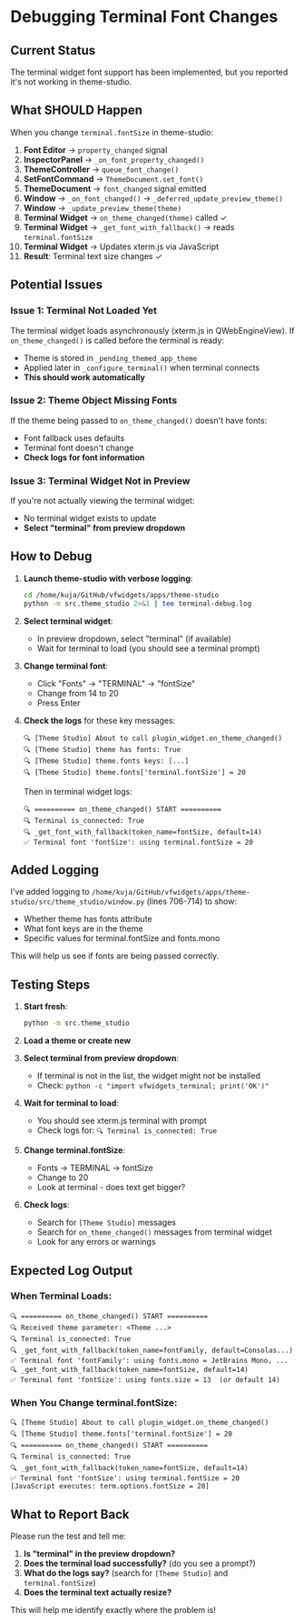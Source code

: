 # Debugging Terminal Font Changes

## Current Status

The terminal widget font support has been implemented, but you reported it's not working in theme-studio.

## What SHOULD Happen

When you change `terminal.fontSize` in theme-studio:

1. **Font Editor** → `property_changed` signal
2. **InspectorPanel** → `_on_font_property_changed()`
3. **ThemeController** → `queue_font_change()`
4. **SetFontCommand** → `ThemeDocument.set_font()`
5. **ThemeDocument** → `font_changed` signal emitted
6. **Window** → `_on_font_changed()` → `_deferred_update_preview_theme()`
7. **Window** → `_update_preview_theme(theme)`
8. **Terminal Widget** → `on_theme_changed(theme)` called ✓
9. **Terminal Widget** → `_get_font_with_fallback()` → reads `terminal.fontSize`
10. **Terminal Widget** → Updates xterm.js via JavaScript
11. **Result**: Terminal text size changes ✓

## Potential Issues

### Issue 1: Terminal Not Loaded Yet
The terminal widget loads asynchronously (xterm.js in QWebEngineView). If `on_theme_changed()` is called before the terminal is ready:
- Theme is stored in `_pending_themed_app_theme`
- Applied later in `_configure_terminal()` when terminal connects
- **This should work automatically**

### Issue 2: Theme Object Missing Fonts
If the theme being passed to `on_theme_changed()` doesn't have fonts:
- Font fallback uses defaults
- Terminal font doesn't change
- **Check logs for font information**

### Issue 3: Terminal Widget Not in Preview
If you're not actually viewing the terminal widget:
- No terminal widget exists to update
- **Select "terminal" from preview dropdown**

## How to Debug

1. **Launch theme-studio with verbose logging**:
   ```bash
   cd /home/kuja/GitHub/vfwidgets/apps/theme-studio
   python -m src.theme_studio 2>&1 | tee terminal-debug.log
   ```

2. **Select terminal widget**:
   - In preview dropdown, select "terminal" (if available)
   - Wait for terminal to load (you should see a terminal prompt)

3. **Change terminal font**:
   - Click "Fonts" → "TERMINAL" → "fontSize"
   - Change from 14 to 20
   - Press Enter

4. **Check the logs** for these key messages:
   ```
   🔍 [Theme Studio] About to call plugin_widget.on_theme_changed()
   🔍 [Theme Studio] theme has fonts: True
   🔍 [Theme Studio] theme.fonts keys: [...]
   🔍 [Theme Studio] theme.fonts['terminal.fontSize'] = 20
   ```

   Then in terminal widget logs:
   ```
   🔍 ========== on_theme_changed() START ==========
   🔍 Terminal is_connected: True
   🔍 _get_font_with_fallback(token_name=fontSize, default=14)
   ✅ Terminal font 'fontSize': using terminal.fontSize = 20
   ```

## Added Logging

I've added logging to `/home/kuja/GitHub/vfwidgets/apps/theme-studio/src/theme_studio/window.py` (lines 706-714) to show:
- Whether theme has fonts attribute
- What font keys are in the theme
- Specific values for terminal.fontSize and fonts.mono

This will help us see if fonts are being passed correctly.

## Testing Steps

1. **Start fresh**:
   ```bash
   python -m src.theme_studio
   ```

2. **Load a theme or create new**

3. **Select terminal from preview dropdown**:
   - If terminal is not in the list, the widget might not be installed
   - Check: `python -c "import vfwidgets_terminal; print('OK')"`

4. **Wait for terminal to load**:
   - You should see xterm.js terminal with prompt
   - Check logs for: `🔍 Terminal is_connected: True`

5. **Change terminal.fontSize**:
   - Fonts → TERMINAL → fontSize
   - Change to 20
   - Look at terminal - does text get bigger?

6. **Check logs**:
   - Search for `[Theme Studio]` messages
   - Search for `on_theme_changed()` messages from terminal widget
   - Look for any errors or warnings

## Expected Log Output

### When Terminal Loads:
```
🔍 ========== on_theme_changed() START ==========
🔍 Received theme parameter: <Theme ...>
🔍 Terminal is_connected: True
🔍 _get_font_with_fallback(token_name=fontFamily, default=Consolas...)
✅ Terminal font 'fontFamily': using fonts.mono = JetBrains Mono, ...
🔍 _get_font_with_fallback(token_name=fontSize, default=14)
✅ Terminal font 'fontSize': using fonts.size = 13  (or default 14)
```

### When You Change terminal.fontSize:
```
🔍 [Theme Studio] About to call plugin_widget.on_theme_changed()
🔍 [Theme Studio] theme.fonts['terminal.fontSize'] = 20
🔍 ========== on_theme_changed() START ==========
🔍 Terminal is_connected: True
🔍 _get_font_with_fallback(token_name=fontSize, default=14)
✅ Terminal font 'fontSize': using terminal.fontSize = 20
[JavaScript executes: term.options.fontSize = 20]
```

## What to Report Back

Please run the test and tell me:
1. **Is "terminal" in the preview dropdown?**
2. **Does the terminal load successfully?** (do you see a prompt?)
3. **What do the logs say?** (search for `[Theme Studio]` and `terminal.fontSize`)
4. **Does the terminal text actually resize?**

This will help me identify exactly where the problem is!
